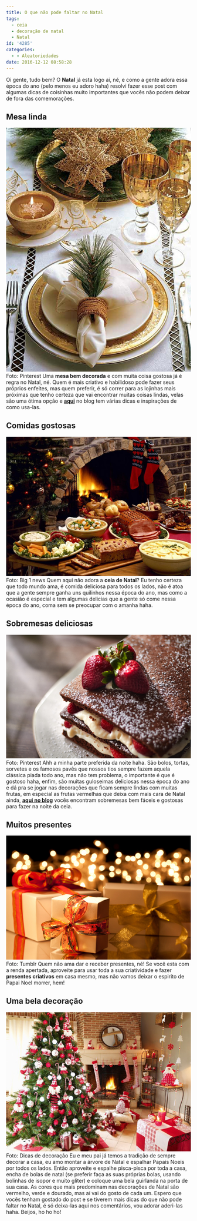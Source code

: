 ```yaml
---
title: O que não pode faltar no Natal
tags:
  - ceia
  - decoração de natal
  - Natal
id: '4285'
categories:
  - - Aleatoriedades
date: 2016-12-12 08:58:28
---
```


Oi gente, tudo bem? O **Natal** já esta logo ai, né, e como a gente adora essa época do ano (pelo menos eu adoro haha) resolvi fazer esse post com algumas dicas de coisinhas muito importantes que vocês não podem deixar de fora das comemorações.

## Mesa linda

![Como decorar a mesa de natal ](/images/2016/11/decoração-mesa-de-natal-dourada.jpg) Foto: Pinterest Uma **mesa bem decorada** e com muita coisa gostosa já é regra no Natal, né. Quem é mais criativo e habilidoso pode fazer seus próprios enfeites, mas quem preferir, é só correr para as lojinhas mais próximas que tenho certeza que vai encontrar muitas coisas lindas, velas são uma ótima opção e [**aqui**](http://natalia.blog.br/19-ideias-de-como-se-usar-velas-na-decoracao-de-natal/) no blog tem várias dicas e inspirações de como usa-las.

## Comidas gostosas

![comidas de natal - decoração ](/images/2016/11/comida-de-natal.jpg) Foto: Big 1 news Quem aqui não adora a **ceia de Natal**? Eu tenho certeza que todo mundo ama, é comida deliciosa para todos os lados, não é atoa que a gente sempre ganha uns quilinhos nessa época do ano, mas como a ocasião é especial e tem algumas delicias que a gente só come nessa época do ano, coma sem se preocupar com o amanha haha.

## Sobremesas deliciosas

![sobremesas com frutas vermelhas para o natal](/images/2016/11/sobremesas-de-natal.jpg) Foto: Pinterest Ahh a minha parte preferida da noite haha. São bolos, tortas, sorvetes e os famosos pavês que nossos tios sempre fazem aquela clássica piada todo ano, mas não tem problema, o importante é que é gostoso haha, enfim, são muitas guloseimas deliciosas nessa época do ano e dá pra se jogar nas decorações que ficam sempre lindas com muitas frutas, em especial as frutas vermelhas que deixa com mais cara de Natal ainda, [**aqui no blog**](http://natalia.blog.br/receitas/) vocês encontram sobremesas bem fáceis e gostosas para fazer na noite da ceia.

## Muitos presentes

![presentes na decoração de natal ](/images/2016/11/presentes-de-natal-embrulhos.jpg) Foto: Tumblr Quem não ama dar e receber presentes, né! Se você esta com a renda apertada, aproveite para usar toda a sua criatividade e fazer **presentes criativos** em casa mesmo, mas não vamos deixar o espirito de Papai Noel morrer, hem!

## Uma bela decoração

![como decorar árvore de natal](/images/2016/11/decoração-de-natal-para-sala.jpg) Foto: Dicas de decoração Eu e meu pai já temos a tradição de sempre decorar a casa, eu amo montar a árvore de Natal e espalhar Papais Noeis por todos os lados. Então aproveite e espalhe pisca-pisca por toda a casa, encha de bolas de natal (se preferir faça as suas próprias bolas, usando bolinhas de isopor e muito gliter) e coloque uma bela guirlanda na porta de sua casa. As cores que mais predominam nas decorações de Natal são vermelho, verde e dourado, mas aí vai do gosto de cada um. Espero que vocês tenham gostado do post e se tiverem mais dicas do que não pode faltar no Natal, é só deixa-las aqui nos comentários, vou adorar aderi-las haha. Beijos, ho ho ho!
